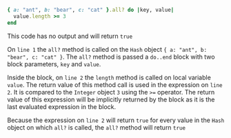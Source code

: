 ```ruby
{ a: "ant", b: "bear", c: "cat" }.all? do |key, value|
  value.length >= 3
end
```

This code has no output and will return `true`

On `line 1` the `all?` method is called on the `Hash` object
`{ a: "ant", b: "bear", c: "cat" }`. The `all?` method is passed a `do..end`
block with two block parameters, `key` and `value`.

Inside the block, on `line 2` the `length` method is called on local variable `value`. The
return value of this method call is used in the expression on `line 2`. It is
compared to the `Integer` object `3` using the `>=` operator. The return value
of this expression will be implicitly returned by the block as it is the last
evaluated expression in the block.

Because the expression on `line 2` will return `true` for every value in the
`Hash` object on which `all?` is called, the `all?` method will return `true`

